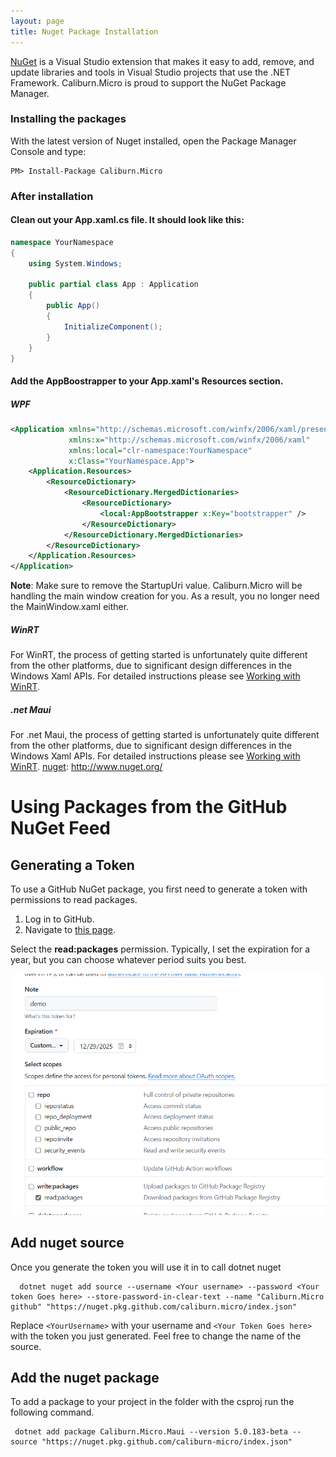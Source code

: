 ```yaml
---
layout: page
title: Nuget Package Installation
---
```


[NuGet][nuget] is a Visual Studio extension that makes it easy to add, remove, and update libraries and tools in Visual Studio projects that use the .NET Framework. Caliburn.Micro is proud to support the NuGet Package Manager.

### Installing the packages

With the latest version of Nuget installed, open the Package Manager Console and type:

```
PM> Install-Package Caliburn.Micro
```

### After installation

#### Clean out your App.xaml.cs file. It should look like this:

``` csharp
namespace YourNamespace
{
    using System.Windows;

    public partial class App : Application
    {
        public App()
        {
            InitializeComponent();
        }
    }
}
```

#### Add the AppBoostrapper to your App.xaml's Resources section.

##### WPF

``` xml
<Application xmlns="http://schemas.microsoft.com/winfx/2006/xaml/presentation"
             xmlns:x="http://schemas.microsoft.com/winfx/2006/xaml"
             xmlns:local="clr-namespace:YourNamespace"
             x:Class="YourNamespace.App">
    <Application.Resources>
        <ResourceDictionary>
            <ResourceDictionary.MergedDictionaries>
                <ResourceDictionary>
                    <local:AppBootstrapper x:Key="bootstrapper" />
                </ResourceDictionary>
            </ResourceDictionary.MergedDictionaries>
        </ResourceDictionary>
    </Application.Resources>
</Application>
```

**Note**: Make sure to remove the StartupUri value. Caliburn.Micro will be handling the main window creation for you. As a result, you no longer need the MainWindow.xaml either.


##### WinRT
For WinRT, the process of getting started is unfortunately quite different from the other platforms, due to significant design differences in the Windows Xaml APIs. For detailed instructions please see [Working with WinRT](./windows-runtime).


##### .net Maui
For .net Maui, the process of getting started is unfortunately quite different from the other platforms, due to significant design differences in the Windows Xaml APIs. For detailed instructions please see [Working with WinRT](./dotnet-maui.md).
[nuget]: http://www.nuget.org/


# Using Packages from the GitHub NuGet Feed

## Generating a Token

To use a GitHub NuGet package, you first need to generate a token with permissions to read packages.

1. Log in to GitHub.
2. Navigate to [this page](https://github.com/settings/tokens).

Select the **read:packages** permission. Typically, I set the expiration for a year, but you can choose whatever period suits you best.

![read permissions](../public/images/documentation/github-token-packages.png)


## Add nuget source

 Once you generate the token you will use it in to call dotnet nuget

      dotnet nuget add source --username <Your username> --password <Your token Goes here> --store-password-in-clear-text --name "Caliburn.Micro github" "https://nuget.pkg.github.com/caliburn.micro/index.json"

Replace `<YourUsername>` with your username and `<Your Token Goes here>` with the token you just generated.  Feel free to change the name of the source.  

## Add the nuget package

To add a package to your project in the folder with the csproj  run the following command.

     dotnet add package Caliburn.Micro.Maui --version 5.0.183-beta --source "https://nuget.pkg.github.com/caliburn-micro/index.json"

[nuget]: http://www.nuget.org/
